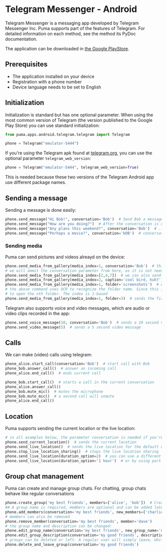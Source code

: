 # Telegram Messenger - Android

Telegram Messenger is a messaging app developed by Telegram Messenger Inc.
Puma supports part of the features of Telegram.
For detailed information on each method, see the method its PyDoc documentation.

The application can be downloaded
in [the Google PlayStore](https://play.google.com/store/apps/details?id=org.telegram.messenger).

## Prerequisites

- The application installed on your device
- Registration with a phone number
- Device language needs to be set to English

## Initialization

Initialization is standard but has one optional parameter.
When using the most common version of Telegram (the version published to the Google Play Store) you can use standard
initialization:

```python
from puma.apps.android.telegram.telegram import Telegram

phone = Telegram("emulator-5444")
```

If you're using the Telegram apk found at [telegram.org](https://telegram.org/android), you can use the optional
parameter `telegram_web_version`:

```python
phone = Telegram("emulator-5444", telegram_web_version=True)
```

This is needed because these two versions of the Telegram Android app use different package names.

## Sending a message

Sending a message is done easily:

```python
phone.send_message("Hi Bob!", conversation='Bob')  # Send Bob a message
phone.send_message("How are you doing?")  # After the conversation is opened, the conversation parameter is not needed
phone.send_message("Any plans this weekend?", conversation='Bob')  # ...But it's not a problem
phone.send_message("Perhaps a movie?", conversation='bOB')  # conversation names need to match exactly, but are case-insensitive
```

### Sending media

Puma can send pictures and videos alreayd on the device:

```python
phone.send_media_from_gallery(media_index=1, conversation='Bob')  # this picks the first picture in the media picker
# we will ommit the conversation parameter from here, as it is not needed once we have opened a conversation
phone.send_media_from_gallery(media_index=[2,4,7])  # we can also send multiple files: the 2nd, 4th and 7th
phone.send_media_from_gallery(media_index=2, caption='cool bird, huh?')  # captions are also supported
phone.send_media_from_gallery(media_index=1, folder='screenshots')  # we can also choose media files from a specific folder
# the above command uses OCR to recognize the folder name. Since this is not 100% reliable, you can also use an index
# to open the nth folder. The index is 1-based
phone.send_media_from_gallery(media_index=1, folder=3)  # sends the first media file from the 3rd folder in the Telegram dropdown 
```
Telegram also supports voice and video messages, which are audio or video clips recorded in the app:
```python
phone.send_voice_message(10, conversation='Bob')  # sends a 10 second voice message
phone.send_video_message(5)  # sends a 5 second video message
```


## Calls

We can make (video) calls using telegram:

```python
phone_alice.start_call(conversation='Bob')  # start call with Bob
phone_bob.answer_call()  # answer an incoming call
phone_alice.end_call()  # ends current call

phone_bob.start_call()  # starts a call in the current conversation
phone_alice.answer_call()
phone_bob.mute_mic()  # mutes the microphone
phone_bob.mute_mic()  # a second call will unmute
phone_alice.end_call()
```

## Location

Puma supports sending the current location or the live location:

```python
# in all examples below, the parameter conversation is needed if you're not currently in a conversation. We omit it here.
phone.send_current_location()  # sends the current location
phone.send_live_location()  # sends the live location for the default duration
phone.stop_live_location_sharing()  # stops the live location sharing
phone.send_live_location(duration_option=2)  # you can use a different duration option, by using a 1-based index
phone.send_live_location(duration_option='1 hour')  # or by using part of the UI text that's in view. This is readable code but less stable
```

## Group chat management

Puma can create and manage group chats. For chatting, group chats behave like regular conversations

```python
phone.create_group('my best friends', members=['alice', 'bob'])  # Creates a group.
## A group name is required, members are optional and can be added later:
phone.add_members(conversation='my best friends', new_members=['charlie, dave'])
# members can also be removed
phone.remove_member(conversation='my best friends', member='dave')
# the group name and description can be changed:
phone.edit_group_name(conversation='my best friends', new_group_name='my good friends')
phone.edit_group_description(conversation='my good friends', description='Since 1999!')
# groups can be deleted or left. A regular user will simply leave, while the group owner will delete the group:
phone.delete_and_leave_group(conversation='my good friends')
```